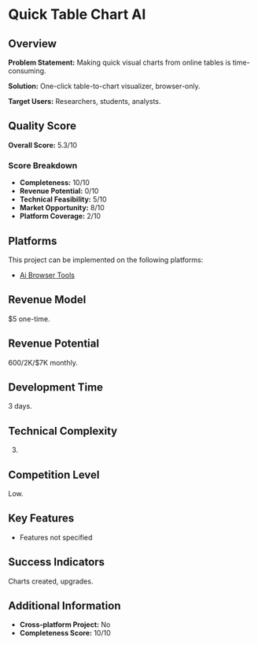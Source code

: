 # Quick Table Chart AI

## Overview
**Problem Statement:** Making quick visual charts from online tables is time-consuming.

**Solution:** One-click table-to-chart visualizer, browser-only.

**Target Users:** Researchers, students, analysts.

## Quality Score
**Overall Score:** 5.3/10

### Score Breakdown
- **Completeness:** 10/10
- **Revenue Potential:** 0/10
- **Technical Feasibility:** 5/10
- **Market Opportunity:** 8/10
- **Platform Coverage:** 2/10

## Platforms
This project can be implemented on the following platforms:
- [Ai Browser Tools](./platforms/ai-browser-tools/)

## Revenue Model
$5 one-time.

## Revenue Potential
$600/$2K/$7K monthly.

## Development Time
3 days.

## Technical Complexity
3.

## Competition Level
Low.

## Key Features
- Features not specified

## Success Indicators
Charts created, upgrades.

## Additional Information
- **Cross-platform Project:** No
- **Completeness Score:** 10/10
